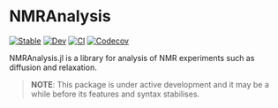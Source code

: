 # NMRAnalysis

[![Stable](https://img.shields.io/badge/docs-stable-blue.svg)](https://waudbygroup.github.io/NMRAnalysis.jl/stable)
[![Dev](https://img.shields.io/badge/docs-dev-blue.svg)](https://waudbygroup.github.io/NMRAnalysis.jl/dev)
[![CI](https://github.com/waudbygroup/NMRAnalysis.jl/actions/workflows/Runtests.yml/badge.svg)](https://github.com/waudbygroup/NMRAnalysis.jl/actions/workflows/Runtests.yml)
[![Codecov](https://codecov.io/gh/waudbygroup/NMRAnalysis.jl/branch/master/graph/badge.svg)](https://codecov.io/gh/waudbygroup/NMRAnalysis.jl)

NMRAnalysis.jl is a library for analysis of NMR experiments such as diffusion and relaxation.

> **NOTE**: This package is under active development and it may be a while before its features and syntax stabilises.
